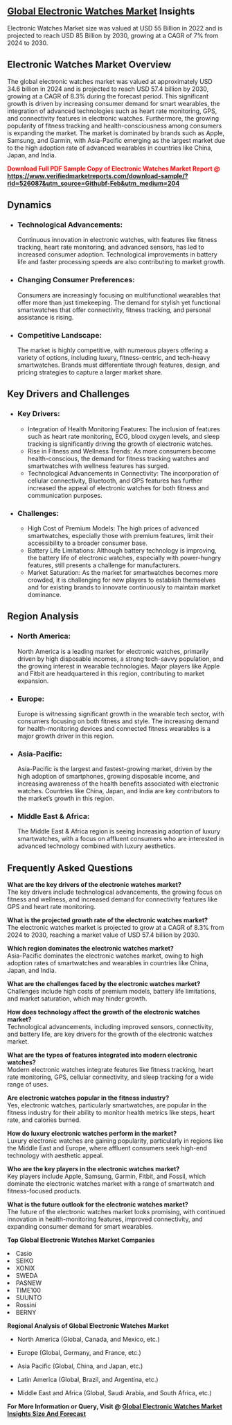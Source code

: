 <h2><a href="https://www.verifiedmarketreports.com/download-sample/?rid=526087&amp;utm_source=Githubf&amp;utm_medium=204" target="_blank">Global Electronic Watches Market</a> Insights</h2><p>Electronic Watches Market size was valued at USD 55 Billion in 2022 and is projected to reach USD 85 Billion by 2030, growing at a CAGR of 7% from 2024 to 2030.</p><p> <h2>Electronic Watches Market Overview</h2> <p>The global electronic watches market was valued at approximately USD 34.6 billion in 2024 and is projected to reach USD 57.4 billion by 2030, growing at a CAGR of 8.3% during the forecast period. This significant growth is driven by increasing consumer demand for smart wearables, the integration of advanced technologies such as heart rate monitoring, GPS, and connectivity features in electronic watches. Furthermore, the growing popularity of fitness tracking and health-consciousness among consumers is expanding the market. The market is dominated by brands such as Apple, Samsung, and Garmin, with Asia-Pacific emerging as the largest market due to the high adoption rate of advanced wearables in countries like China, Japan, and India.</p> <p><b><p><span class=""><span style="color: #ff0000;"><strong>Download Full PDF Sample Copy of Electronic Watches Market Report</strong> @ </span><a href="https://www.verifiedmarketreports.com/download-sample/?rid=526087&amp;utm_source=Githubf-Feb&amp;utm_medium=204" target="_blank">https://www.verifiedmarketreports.com/download-sample/?rid=526087&amp;utm_source=Githubf-Feb&amp;utm_medium=204</a></span></p></b></p> <h2>Dynamics</h2> <ul> <li><h3>Technological Advancements:</h3> Continuous innovation in electronic watches, with features like fitness tracking, heart rate monitoring, and advanced sensors, has led to increased consumer adoption. Technological improvements in battery life and faster processing speeds are also contributing to market growth.</li> <li><h3>Changing Consumer Preferences:</h3> Consumers are increasingly focusing on multifunctional wearables that offer more than just timekeeping. The demand for stylish yet functional smartwatches that offer connectivity, fitness tracking, and personal assistance is rising.</li> <li><h3>Competitive Landscape:</h3> The market is highly competitive, with numerous players offering a variety of options, including luxury, fitness-centric, and tech-heavy smartwatches. Brands must differentiate through features, design, and pricing strategies to capture a larger market share.</li> </ul> <h2>Key Drivers and Challenges</h2> <ul> <li><h3>Key Drivers:</h3> <ul> <li>Integration of Health Monitoring Features: The inclusion of features such as heart rate monitoring, ECG, blood oxygen levels, and sleep tracking is significantly driving the growth of electronic watches.</li> <li>Rise in Fitness and Wellness Trends: As more consumers become health-conscious, the demand for fitness tracking watches and smartwatches with wellness features has surged.</li> <li>Technological Advancements in Connectivity: The incorporation of cellular connectivity, Bluetooth, and GPS features has further increased the appeal of electronic watches for both fitness and communication purposes.</li> </ul> </li> <li><h3>Challenges:</h3> <ul> <li>High Cost of Premium Models: The high prices of advanced smartwatches, especially those with premium features, limit their accessibility to a broader consumer base.</li> <li>Battery Life Limitations: Although battery technology is improving, the battery life of electronic watches, especially with power-hungry features, still presents a challenge for manufacturers.</li> <li>Market Saturation: As the market for smartwatches becomes more crowded, it is challenging for new players to establish themselves and for existing brands to innovate continuously to maintain market dominance.</li> </ul> </li> </ul> <h2>Region Analysis</h2> <ul> <li><h3>North America:</h3> North America is a leading market for electronic watches, primarily driven by high disposable incomes, a strong tech-savvy population, and the growing interest in wearable technologies. Major players like Apple and Fitbit are headquartered in this region, contributing to market expansion.</li> <li><h3>Europe:</h3> Europe is witnessing significant growth in the wearable tech sector, with consumers focusing on both fitness and style. The increasing demand for health-monitoring devices and connected fitness wearables is a major growth driver in this region.</li> <li><h3>Asia-Pacific:</h3> Asia-Pacific is the largest and fastest-growing market, driven by the high adoption of smartphones, growing disposable income, and increasing awareness of the health benefits associated with electronic watches. Countries like China, Japan, and India are key contributors to the market’s growth in this region.</li> <li><h3>Middle East & Africa:</h3> The Middle East & Africa region is seeing increasing adoption of luxury smartwatches, with a focus on affluent consumers who are interested in advanced technology combined with luxury aesthetics.</li> </ul> <h2>Frequently Asked Questions</h2> <p><b>What are the key drivers of the electronic watches market?</b><br> The key drivers include technological advancements, the growing focus on fitness and wellness, and increased demand for connectivity features like GPS and heart rate monitoring.</p> <p><b>What is the projected growth rate of the electronic watches market?</b><br> The electronic watches market is projected to grow at a CAGR of 8.3% from 2024 to 2030, reaching a market value of USD 57.4 billion by 2030.</p> <p><b>Which region dominates the electronic watches market?</b><br> Asia-Pacific dominates the electronic watches market, owing to high adoption rates of smartwatches and wearables in countries like China, Japan, and India.</p> <p><b>What are the challenges faced by the electronic watches market?</b><br> Challenges include high costs of premium models, battery life limitations, and market saturation, which may hinder growth.</p> <p><b>How does technology affect the growth of the electronic watches market?</b><br> Technological advancements, including improved sensors, connectivity, and battery life, are key drivers for the growth of the electronic watches market.</p> <p><b>What are the types of features integrated into modern electronic watches?</b><br> Modern electronic watches integrate features like fitness tracking, heart rate monitoring, GPS, cellular connectivity, and sleep tracking for a wide range of uses.</p> <p><b>Are electronic watches popular in the fitness industry?</b><br> Yes, electronic watches, particularly smartwatches, are popular in the fitness industry for their ability to monitor health metrics like steps, heart rate, and calories burned.</p> <p><b>How do luxury electronic watches perform in the market?</b><br> Luxury electronic watches are gaining popularity, particularly in regions like the Middle East and Europe, where affluent consumers seek high-end technology with aesthetic appeal.</p> <p><b>Who are the key players in the electronic watches market?</b><br> Key players include Apple, Samsung, Garmin, Fitbit, and Fossil, which dominate the electronic watches market with a range of smartwatch and fitness-focused products.</p> <p><b>What is the future outlook for the electronic watches market?</b><br> The future of the electronic watches market looks promising, with continued innovation in health-monitoring features, improved connectivity, and expanding consumer demand for smart wearables.</p> </p><p><strong>Top Global Electronic Watches Market Companies</strong></p><div data-test-id=""><p><li>Casio</li><li> SEIKO</li><li> XONIX</li><li> SWEDA</li><li> PASNEW</li><li> TIME100</li><li> SUUNTO</li><li> Rossini</li><li> BERNY</li></p><div><strong>Regional Analysis of&nbsp;Global Electronic Watches Market</strong></div><ul><li dir="ltr"><p dir="ltr">North America&nbsp;(Global, Canada, and Mexico, etc.)</p></li><li dir="ltr"><p dir="ltr">Europe (Global, Germany, and France, etc.)</p></li><li dir="ltr"><p dir="ltr">Asia Pacific&nbsp;(Global, China, and Japan, etc.)</p></li><li dir="ltr"><p dir="ltr">Latin America&nbsp;(Global, Brazil, and Argentina, etc.)</p></li><li dir="ltr">Middle East and Africa&nbsp;(Global, Saudi Arabia, and South Africa, etc.)</li></ul><p><strong>For More Information or Query, Visit @&nbsp;</strong><strong><a href="https://www.verifiedmarketreports.com/product/electronic-watches-market-size-and-forecast/?utm_source=Githubf&amp;utm_medium=204" target="_blank">Global Electronic Watches Market Insights Size And Forecast</a></strong></p></div>

